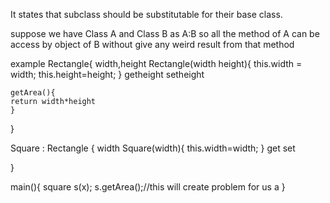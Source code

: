 It states that subclass should be substitutable for their base class.

suppose we have Class A and Class B as A:B so all the method of A can be access by object of B without give any weird result from that method 

example 
Rectangle{
	width,height
	Rectangle(width height){
		this.width = width;
		this.height=height;
	}
	getheight
	setheight

	getArea(){
	return width*height
	}
}

Square : Rectangle {
width
Square(width){
this.width=width;
}
get 
set

}

main(){
square s(x);
s.getArea();//this will create problem for us a
}